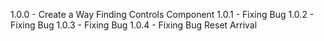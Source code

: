 1.0.0 - Create a Way Finding Controls Component
1.0.1 - Fixing Bug
1.0.2 - Fixing Bug
1.0.3 - Fixing Bug
1.0.4 - Fixing Bug Reset Arrival
